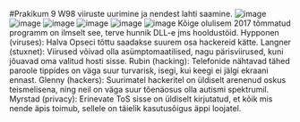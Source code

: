 #Prakikum 9
W98 viiruste uurimine ja nendest lahti saamine.
![image](https://github.com/JoosepPodekrat/Andmeturve2024/assets/144919619/6af70ffe-8035-46f6-be73-eb36ff351d70)
![image](https://github.com/JoosepPodekrat/Andmeturve2024/assets/144919619/95bc7b18-49c0-4cf2-983d-1693ad96dbf1)
![image](https://github.com/JoosepPodekrat/Andmeturve2024/assets/144919619/d740fc6b-5e2e-4aa4-b69f-4c34cf472c52)
![image](https://github.com/JoosepPodekrat/Andmeturve2024/assets/144919619/6c2bbc74-7749-4b65-a0f9-a836d6ce821d)
![image](https://github.com/JoosepPodekrat/Andmeturve2024/assets/144919619/46def63c-97cb-4fd9-b2fb-d80ce2e42fff)
![image](https://github.com/JoosepPodekrat/Andmeturve2024/assets/144919619/f70d7ed7-4146-462a-b4ac-6821fa265d95)
Kõige olulisem 2017 tõmmatud programm on ilmselt see, terve hunnik DLL-e jms hooldustöid.
Hypponen (viruses): Halva Opseci tõttu saadakse suurem osa hackereid kätte.
Langner (stuxnet): Viirused võivad olla asümptomaatilised, nagu pärisviirused, kuni jõuavad oma valitud hosti sisse.
Rubin (hacking): Telefonide nähtavad tähed paroole tippides on väga suur turvarisk, isegi, kui keegi ei jälgi ekraani ennast.
Glenny (hackers): Suurimatel hackeritel on üldiselt arenenud oskus teismelisena, ning neil on väga suur tõenäosus olla autismi spektrumil.
Myrstad (privacy): Erinevate ToS sisse on üldiselt kirjutatud, et kõik mis nende äpis toimub, sellele on täielik kasutusõigus äppi loojatel.
